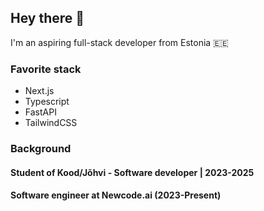 ## Hey there 👋
I'm an aspiring full-stack developer from Estonia 🇪🇪

### Favorite stack

- Next.js
- Typescript
- FastAPI
- TailwindCSS

### Background

#### Student of Kood/Jõhvi - Software developer  | 2023-2025

#### Software engineer at Newcode.ai (2023-Present)


